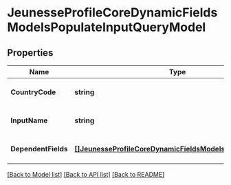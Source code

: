# JeunesseProfileCoreDynamicFieldsModelsPopulateInputQueryModel

## Properties
Name | Type | Description | Notes
------------ | ------------- | ------------- | -------------
**CountryCode** | **string** |  | [optional] [default to null]
**InputName** | **string** |  | [optional] [default to null]
**DependentFields** | [**[]JeunesseProfileCoreDynamicFieldsModelsFormInputModel**](Jeunesse.Profile.Core.DynamicFields.Models.FormInputModel.md) |  | [optional] [default to null]

[[Back to Model list]](../README.md#documentation-for-models) [[Back to API list]](../README.md#documentation-for-api-endpoints) [[Back to README]](../README.md)


